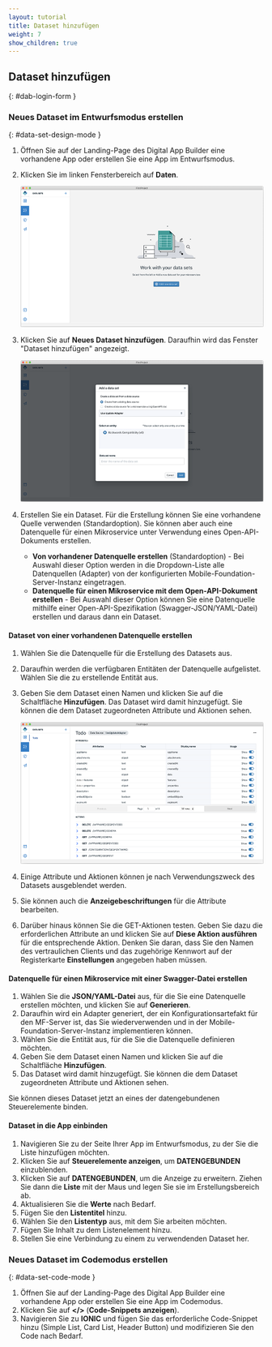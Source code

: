 ```yaml
---
layout: tutorial
title: Dataset hinzufügen
weight: 7
show_children: true
---
```

<!-- NLS_CHARSET=UTF-8 -->
## Dataset hinzufügen
{: #dab-login-form }

### Neues Dataset im Entwurfsmodus erstellen
{: #data-set-design-mode }

1. Öffnen Sie auf der Landing-Page des Digital App Builder eine vorhandene App oder erstellen Sie eine App im Entwurfsmodus.
2. Klicken Sie im linken Fensterbereich auf **Daten**.

    ![Daten](dab-list-menu.png)

3. Klicken Sie auf **Neues Dataset hinzufügen**. Daraufhin wird das Fenster "Dataset hinzufügen" angezeigt.

    ![Neues Dataset hinzufügen](dab-list-add-data-set.png)

4. Erstellen Sie ein Dataset. Für die Erstellung können Sie eine vorhandene Quelle verwenden (Standardoption). Sie können aber auch eine Datenquelle für einen Mikroservice unter Verwendung eines Open-API-Dokuments erstellen.
    * **Von vorhandener Datenquelle erstellen** (Standardoption) - Bei Auswahl dieser Option werden in die Dropdown-Liste alle Datenquellen (Adapter) von der konfigurierten Mobile-Foundation-Server-Instanz eingetragen. 
    * **Datenquelle für einen Mikroservice mit dem Open-API-Dokument erstellen** - Bei Auswahl dieser Option können Sie eine Datenquelle mithilfe einer Open-API-Spezifikation (Swagger-JSON/YAML-Datei) erstellen und daraus dann ein Dataset.

#### Dataset von einer vorhandenen Datenquelle erstellen

1. Wählen Sie die Datenquelle für die Erstellung des Datasets aus.
2. Daraufhin werden die verfügbaren Entitäten der Datenquelle aufgelistet. Wählen Sie die zu erstellende Entität aus.
3. Geben Sie dem Dataset einen Namen und klicken Sie auf die Schaltfläche **Hinzufügen**. Das Dataset wird damit hinzugefügt. Sie können die dem Dataset zugeordneten Attribute und Aktionen sehen.

    ![Neues Dataset mit Attributen](dab-list-dataset-attributes.png)

4. Einige Attribute und Aktionen können je nach Verwendungszweck des Datasets ausgeblendet werden.
5. Sie können auch die **Anzeigebeschriftungen** für die Attribute bearbeiten.
6. Darüber hinaus können Sie die GET-Aktionen testen. Geben Sie dazu die erforderlichen Attribute an und klicken Sie auf **Diese Aktion ausführen** für die entsprechende Aktion. Denken Sie daran, dass Sie den Namen des vertraulichen Clients und das zugehörige Kennwort auf der Registerkarte **Einstellungen** angegeben haben müssen.

#### Datenquelle für einen Mikroservice mit einer Swagger-Datei erstellen

1. Wählen Sie die **JSON/YAML-Datei** aus, für die Sie eine Datenquelle erstellen möchten, und klicken Sie auf **Generieren**.
2. Daraufhin wird ein Adapter generiert, der ein Konfigurationsartefakt für den MF-Server ist, das Sie wiederverwenden und in der Mobile-Foundation-Server-Instanz implementieren können.
3. Wählen Sie die Entität aus, für die Sie die Datenquelle definieren möchten.
4. Geben Sie dem Dataset einen Namen und klicken Sie auf die Schaltfläche **Hinzufügen**.
5. Das Dataset wird damit hinzugefügt. Sie können die dem Dataset zugeordneten Attribute und Aktionen sehen.

Sie können dieses Dataset jetzt an eines der datengebundenen Steuerelemente binden.

#### Dataset in die App einbinden

1. Navigieren Sie zu der Seite Ihrer App im Entwurfsmodus, zu der Sie die Liste hinzufügen möchten.
2. Klicken Sie auf **Steuerelemente anzeigen**, um **DATENGEBUNDEN** einzublenden.
3. Klicken Sie auf **DATENGEBUNDEN**, um die Anzeige zu erweitern. Ziehen Sie dann die **Liste** mit der Maus und legen Sie sie im Erstellungsbereich ab.
4. Aktualisieren Sie die **Werte** nach Bedarf. 
5. Fügen Sie den **Listentitel** hinzu.
6. Wählen Sie den **Listentyp** aus, mit dem Sie arbeiten möchten.
7. Fügen Sie Inhalt zu dem Listenelement hinzu.
8. Stellen Sie eine Verbindung zu einem zu verwendenden Dataset her. 

### Neues Dataset im Codemodus erstellen
{: #data-set-code-mode }

1. Öffnen Sie auf der Landing-Page des Digital App Builder eine vorhandene App oder erstellen Sie eine App im Codemodus.
2. Klicken Sie auf **</>**  (**Code-Snippets anzeigen**).
3. Navigieren Sie zu **IONIC** und fügen Sie das erforderliche Code-Snippet hinzu (Simple List, Card List, Header Button) und modifizieren Sie den Code nach Bedarf.


